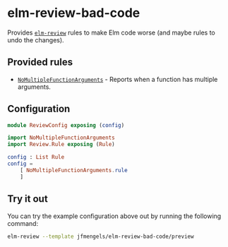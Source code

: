 # elm-review-bad-code

Provides [`elm-review`](https://package.elm-lang.org/packages/jfmengels/elm-review/latest/) rules to make Elm code worse (and maybe rules to undo the changes).

## Provided rules

- [`NoMultipleFunctionArguments`](https://package.elm-lang.org/packages/jfmengels/elm-review-bad-code/1.0.0/NoMultipleFunctionArguments) - Reports when a function has multiple arguments.

## Configuration

```elm
module ReviewConfig exposing (config)

import NoMultipleFunctionArguments
import Review.Rule exposing (Rule)

config : List Rule
config =
    [ NoMultipleFunctionArguments.rule
    ]
```

## Try it out

You can try the example configuration above out by running the following command:

```bash
elm-review --template jfmengels/elm-review-bad-code/preview
```
